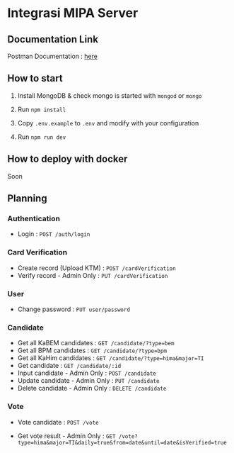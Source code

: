 # Integrasi MIPA Server

## Documentation Link

Postman Documentation : [here](https://documenter.getpostman.com/view/6308700/TVYAhgaD)

## How to start

1. Install MongoDB & check mongo is started with `mongod` or `mongo`

2. Run `npm install`

3. Copy `.env.example` to `.env` and modify with your configuration

4. Run `npm run dev`

## How to deploy with docker

Soon

## Planning

### Authentication

* Login : `POST /auth/login`

### Card Verification

* Create record (Upload KTM) : `POST /cardVerification`
* Verify record - Admin Only : `PUT /cardVerification`

### User

* Change password : `PUT user/password`

### Candidate

* Get all KaBEM candidates     : `GET /candidate/?type=bem`
* Get all BPM candidates       : `GET /candidate/?type=bpm`
* Get all KaHim candidates     : `GET /candidate/?type=hima&major=TI`
* Get candidate                : `GET /candidate/:id`
* Input candidate - Admin Only : `POST /candidate`
* Update candidate - Admin Only : `PUT /candidate`
* Delete candidate - Admin Only : `DELETE /candidate`
  
### Vote

* Vote candidate            : `POST /vote`
<!-- Vote result must contains count of vote per candidate, total -->
* Get vote result - Admin Only : `GET /vote?type=hima&major=TI&daily=true&from=date&until=date&isVerified=true`
